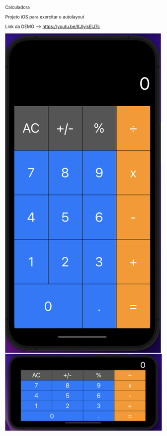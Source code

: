 Calculadora

Projeto iOS para exercitar o autolayout

Link da DEMO --> https://youtu.be/8JlyjsEIJ7c

![Image Portraint](https://github.com/LeonardoGraselAlmeida/calculator_ios/blob/main/Screenshots/1.png?raw=true)
![Image Landscape](https://github.com/LeonardoGraselAlmeida/calculator_ios/blob/main/Screenshots/2.png?raw=true)

